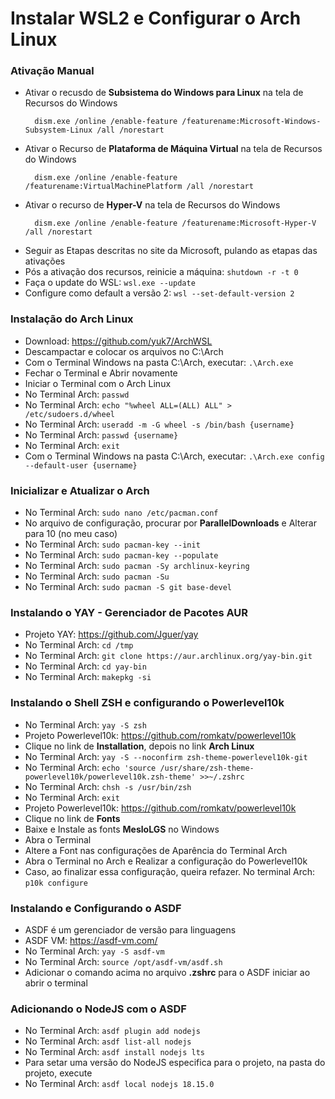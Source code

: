 # Instalar WSL2 e Configurar o Arch Linux

### Ativação Manual

- Ativar o recusdo de **Subsistema do Windows para Linux** na tela de Recursos do Windows
  ```shell
    dism.exe /online /enable-feature /featurename:Microsoft-Windows-Subsystem-Linux /all /norestart
  ```
- Ativar o Recurso de **Plataforma de Máquina Virtual** na tela de Recursos do Windows
  ```sehll
    dism.exe /online /enable-feature /featurename:VirtualMachinePlatform /all /norestart
  ```
- Ativar o recurso de **Hyper-V** na tela de Recursos do Windows
  ```shell
    dism.exe /online /enable-feature /featurename:Microsoft-Hyper-V /all /norestart
  ```
- Seguir as Etapas descritas no site da Microsoft, pulando as etapas das ativações
- Pós a ativação dos recursos, reinicie a máquina: `shutdown -r -t 0`
- Faça o update do WSL: `wsl.exe --update`
- Configure como default a versão 2: `wsl --set-default-version 2`

### Instalação do Arch Linux

- Download: <https://github.com/yuk7/ArchWSL>
- Descampactar e colocar os arquivos no C:\Arch
- Com o Terminal Windows na pasta C:\Arch, executar: `.\Arch.exe`
- Fechar o Terminal e Abrir novamente
- Iniciar o Terminal com o Arch Linux
- No Terminal Arch: `passwd`
- No Terminal Arch: `echo "%wheel ALL=(ALL) ALL" > /etc/sudoers.d/wheel`
- No Terminal Arch: `useradd -m -G wheel -s /bin/bash {username}`
- No Terminal Arch: `passwd {username}`
- No Terminal Arch: `exit`
- Com o Terminal Windows na pasta C:\Arch, executar: `.\Arch.exe config --default-user {username}`

### Inicializar e Atualizar o Arch

- No Terminal Arch: `sudo nano /etc/pacman.conf`
- No arquivo de configuração, procurar por **ParallelDownloads** e Alterar para 10 (no meu caso)
- No Terminal Arch: `sudo pacman-key --init`
- No Terminal Arch: `sudo pacman-key --populate`
- No Terminal Arch: `sudo pacman -Sy archlinux-keyring`
- No Terminal Arch: `sudo pacman -Su`
- No Terminal Arch: `sudo pacman -S git base-devel`

### Instalando o YAY - Gerenciador de Pacotes AUR

- Projeto YAY: <https://github.com/Jguer/yay>
- No Terminal Arch: `cd /tmp`
- No Terminal Arch: `git clone https://aur.archlinux.org/yay-bin.git`
- No Terminal Arch: `cd yay-bin`
- No Terminal Arch: `makepkg -si`

### Instalando o Shell ZSH e configurando o Powerlevel10k

- No Terminal Arch: `yay -S zsh`
- Projeto Powerlevel10k: <https://github.com/romkatv/powerlevel10k>
- Clique no link de **Installation**, depois no link **Arch Linux**
- No Terminal Arch: `yay -S --noconfirm zsh-theme-powerlevel10k-git`
- No Terminal Arch: `echo 'source /usr/share/zsh-theme-powerlevel10k/powerlevel10k.zsh-theme' >>~/.zshrc`
- No Terminal Arch: `chsh -s /usr/bin/zsh`
- No Terminal Arch: `exit`
- Projeto Powerlevel10k: <https://github.com/romkatv/powerlevel10k>
- Clique no link de **Fonts**
- Baixe e Instale as fonts **MesloLGS** no Windows
- Abra o Terminal
- Altere a Font nas configurações de Aparência do Terminal Arch
- Abra o Terminal no Arch e Realizar a configuração do Powerlevel10k
- Caso, ao finalizar essa configuração, queira refazer. No terminal Arch: `p10k configure`

### Instalando e Configurando o ASDF

- ASDF é um gerenciador de versão para linguagens
- ASDF VM: <https://asdf-vm.com/>
- No Terminal Arch: `yay -S asdf-vm`
- No Terminal Arch: `source /opt/asdf-vm/asdf.sh`
- Adicionar o comando acima no arquivo **.zshrc** para o ASDF iniciar ao abrir o terminal

### Adicionando o NodeJS com o ASDF

- No Terminal Arch: `asdf plugin add nodejs`
- No Terminal Arch: `asdf list-all nodejs`
- No Terminal Arch: `asdf install nodejs lts`
- Para setar uma versão do NodeJS especifica para o projeto, na pasta do projeto, execute
- No Terminal Arch: `asdf local nodejs 18.15.0`
